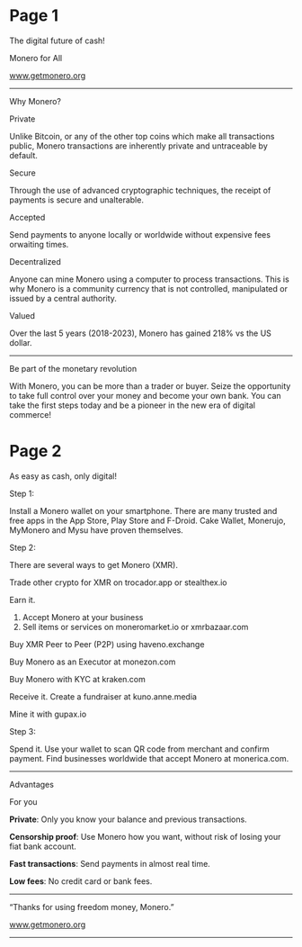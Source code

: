 # Page 1

The digital future of cash!

Monero for All

www.getmonero.org

---

Why Monero?

Private

Unlike Bitcoin, or any of the other top coins which make all transactions public, Monero transactions are inherently private and untraceable by default.

Secure

Through the use of advanced cryptographic techniques, the receipt of payments is secure and unalterable.

Accepted

Send payments to anyone locally or worldwide without expensive fees orwaiting times.

Decentralized

Anyone can mine Monero using a computer to process transactions. This is why Monero is a community currency that is not controlled, manipulated or issued by a central authority.

Valued

Over the last 5 years (2018-2023), Monero has gained 218% vs the US dollar.

---

Be part of the monetary revolution

With Monero, you can be more than a trader or buyer. Seize the opportunity to take full control over your money and become your own bank. You can take the first steps today and be a pioneer in the new era of digital commerce!

# Page 2

As easy as cash, only digital!

Step 1:

Install a Monero wallet on your smartphone. 
There are many trusted and free apps in the
App Store, Play Store and F-Droid. 
Cake Wallet, Monerujo, MyMonero and 
Mysu have proven themselves.

Step 2: 

There are several ways to get Monero (XMR).

Trade other crypto for XMR 
	on trocador.app or stealthex.io
	
Earn it.
1) Accept Monero at your business
2) Sell items or services on moneromarket.io 
   or xmrbazaar.com

Buy XMR Peer to Peer (P2P) using
	haveno.exchange

Buy Monero as an Executor at monezon.com

Buy Monero with KYC at kraken.com

Receive it. Create a fundraiser at kuno.anne.media

Mine it with gupax.io

Step 3: 

Spend it. Use your wallet to scan QR code from merchant and confirm payment. Find businesses worldwide that accept Monero at monerica.com.

---

Advantages

For you

**Private**: Only you know your balance and previous transactions.

**Censorship proof**: Use Monero how you want, without risk of losing your fiat bank account.

**Fast transactions**: Send payments in almost real time.

**Low fees**: No credit card or bank fees.

---

“Thanks for using freedom money, Monero.”

www.getmonero.org

---
